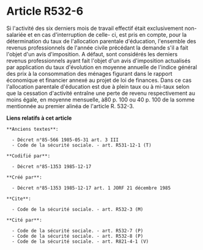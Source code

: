 # Article R532-6

Si l'activité des six derniers mois de travail effectif était exclusivement non-salariée et en cas d'interruption de celle-
ci, est pris en compte, pour la détermination du taux de l'allocation parentale d'éducation, l'ensemble des revenus
professionnels de l'année civile précédant la demande s'il a fait l'objet d'un avis d'imposition. A défaut, sont considérés
les derniers revenus professionnels ayant fait l'objet d'un avis d'imposition actualisés par application du taux d'évolution
en moyenne annuelle de l'indice général des prix à la consommation des ménages figurant dans le rapport économique et
financier annexé au projet de loi de finances.    Dans ce cas l'allocation parentale d'éducation est due à plein taux ou à
mi-taux selon que la cessation d'activité entraîne une perte de revenu respectivement au moins égale, en moyenne mensuelle,
à80 p. 100 ou 40 p. 100 de la somme mentionnée au premier alinéa de l'article R. 532-3.

**Liens relatifs à cet article**

	**Anciens textes**:

	  - Décret n°85-566 1985-05-31 art. 3 III
	  - Code de la sécurité sociale. - art. R531-12-1 (T)

	**Codifié par**:

	  - Décret n°85-1353 1985-12-17

	**Créé par**:

	  - Décret n°85-1353 1985-12-17 art. 1 JORF 21 décembre 1985

	**Cite**:

	  - Code de la sécurité sociale. - art. R532-3 (M)

	**Cité par**:

	  - Code de la sécurité sociale. - art. R532-7 (P)
	  - Code de la sécurité sociale. - art. R532-8 (P)
	  - Code de la sécurité sociale. - art. R821-4-1 (V)
